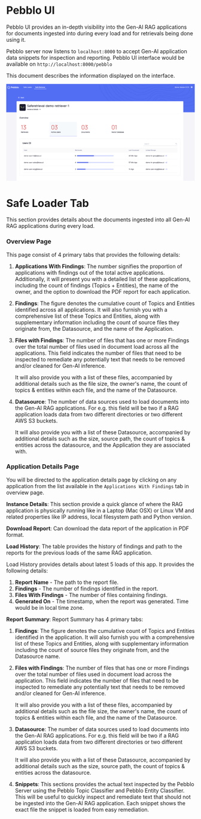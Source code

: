 # Pebblo UI

Pebblo UI provides an in-depth visibility into the Gen-AI RAG applications for documents ingested into during every load and for retrievals being done using it.

Pebblo server now listens to `localhost:8000` to accept Gen-AI application data snippets for inspection and reporting.
Pebblo UI interface would be available on `http://localhost:8000/pebblo`

This document describes the information displayed on the interface.

![Pebblo UI](../static/img/pebblo-ui.jpeg)

# Safe Loader Tab

This section provides details about the documents ingested into all Gen-AI RAG applications during every load.

### Overview Page

This page consist of 4 primary tabs that provides the following details:

1. **Applications With Findings**:
   The number signifies the proportion of applications with findings out of the total active applications. Additionally, it will present you with a detailed list of these applications, including the count of findings (Topics + Entities), the name of the owner, and the option to download the PDF report for each application.

2. **Findings**:
   The figure denotes the cumulative count of Topics and Entities identified across all applications. It will also furnish you with a comprehensive list of these Topics and Entities, along with supplementary information including the count of source files they originate from, the Datasource, and the name of the Application.

3. **Files with Findings**:
   The number of files that has one or more Findings over the total number of files used in document load across all the applications. This field indicates the number of files that need to be inspected to remediate any potentially text that needs to be removed and/or cleaned for Gen-AI inference.

   It will also provide you with a list of these files, accompanied by additional details such as the file size, the owner's name, the count of topics & entities within each file, and the name of the Datasource.

4. **Datasource**:
   The number of data sources used to load documents into the Gen-AI RAG applications. For e.g. this field will be two if a RAG application loads data from two different directories or two different AWS S3 buckets.

   It will also provide you with a list of these Datasource, accompanied by additional details such as the size, source path, the count of topics & entities across the datasource, and the Application they are associated with.

### Application Details Page

You will be directed to the application details page by clicking on any application from the list available in the `Applications With Findings` tab in overview page.

**Instance Details**:
This section provide a quick glance of where the RAG application is physically running like in a Laptop (Mac OSX) or Linux VM and related properties like IP address, local filesystem path and Python version.

**Download Report**:
Can download the data report of the application in PDF format.

**Load History**:
The table provides the history of findings and path to the reports for the previous loads of the same RAG application.

Load History provides details about latest 5 loads of this app. It provides the following details:

1. **Report Name** - The path to the report file.
2. **Findings** - The number of findings identified in the report.
3. **Files With Findings** - The number of files containing findings.
4. **Generated On** - The timestamp, when the report was generated. Time would be in local time zone.

**Report Summary**: Report Summary has 4 primary tabs:

1. **Findings**: The figure denotes the cumulative count of Topics and Entities identified in the application. It will also furnish you with a comprehensive list of these Topics and Entities, along with supplementary information including the count of source files they originate from, and the Datasource name.

2. **Files with Findings**: The number of files that has one or more Findings over the total number of files used in document load across the application. This field indicates the number of files that need to be inspected to remediate any potentially text that needs to be removed and/or cleaned for Gen-AI inference.

   It will also provide you with a list of these files, accompanied by additional details such as the file size, the owner's name, the count of topics & entities within each file, and the name of the Datasource.

3. **Datasource**: The number of data sources used to load documents into the Gen-AI RAG applications. For e.g. this field will be two if a RAG application loads data from two different directories or two different AWS S3 buckets.

   It will also provide you with a list of these Datasource, accompanied by additional details such as the size, source path, the count of topics & entities across the datasource.

4. **Snippets**: This sections provides the actual text inspected by the Pebblo Server using the Pebblo Topic Classifier and Pebblo Entity Classifier. This will be useful to quickly inspect and remediate text that should not be ingested into the Gen-AI RAG application. Each snippet shows the exact file the snippet is loaded from easy remediation.
